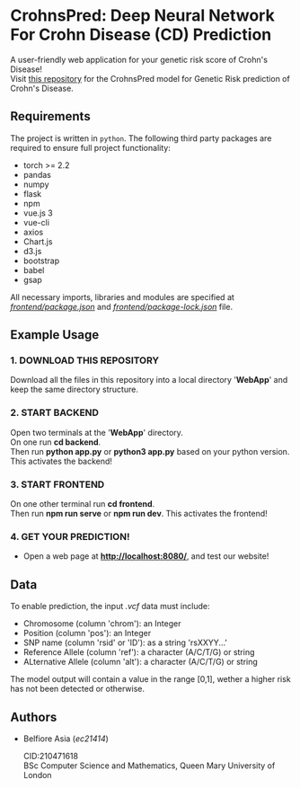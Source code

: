 # CrohnsPred: Deep Neural Network For Crohn Disease (CD) Prediction
A user-friendly web application for your genetic risk score of Crohn's Disease!\
Visit [this repository](https://github.com/belfioreasia/CrohnsPred) for the CrohnsPred model for Genetic Risk prediction of Crohn's Disease.


## Requirements
The project is written in `python`. The following third party packages are required to ensure full project functionality:

* torch >= 2.2
* pandas
* numpy
* flask
* npm
* vue.js 3 
* vue-cli
* axios
* Chart.js
* d3.js
* bootstrap
* babel
* gsap

All necessary imports, libraries and modules are specified at [_frontend/package.json_](frontend/package.json) and [_frontend/package-lock.json_](frontend/package-lock.json) file.

## Example Usage

### 1. DOWNLOAD THIS REPOSITORY
Download all the files in this repository into a local directory '__WebApp__' and keep the same directory structure.

### 2. START BACKEND
Open two terminals at the '__WebApp__' directory.\
On one run __cd backend__.\
Then run __python app.py__ or __python3 app.py__ based on your python version. This activates the backend!

### 3. START FRONTEND
On one other terminal run __cd frontend__.\
Then run __npm run serve__ or __npm run dev__. This activates the frontend!

### 4. GET YOUR PREDICTION!
* Open a web page at [__http://localhost:8080/__](http://localhost:8080/), and test our website!


## Data

To enable prediction, the input *.vcf* data must include:
- Chromosome (column 'chrom'): an Integer
- Position (column 'pos'): an Integer
- SNP name (column 'rsid' or 'ID'): as a string 'rsXXYY...'
- Reference Allele (column 'ref'): a character (A/C/T/G) or string
- ALternative Allele (column 'alt'): a character (A/C/T/G) or string

The model output will contain a value in the range [0,1], wether a higher risk has not been detected or otherwise. 


## Authors

- Belfiore Asia (*ec21414*)
    
    CID:210471618\
    BSc Computer Science and Mathematics,
    Queen Mary University of London
